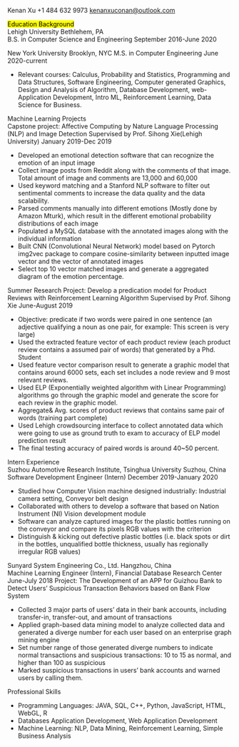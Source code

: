 
Kenan Xu
+1 484 632 9973  kenanxuconan@outlook.com


<mark>Education Background</mark>                                                                                 
Lehigh University                                                                Bethlehem, PA                                        
B.S. in Computer Science and Engineering                                  September 2016-June 2020 

New York University                                                                Brooklyn, NYC
M.S. in Computer Engineering                                              June 2020-current 
                                       
- Relevant courses: Calculus, Probability and Statistics, Programming and Data Structures, Software Engineering, Computer generated Graphics, Design and Analysis of Algorithm, Database Development, web-Application Development, Intro ML, Reinforcement Learning, Data Science for Business.

Machine Learning Projects                                                                               
Capstone project: Affective Computing by Nature Language Processing (NLP) and Image Detection
Supervised by Prof. Sihong Xie(Lehigh University)                                January 2019-Dec 2019
-	Developed an emotional detection software that can recognize the emotion of an input image 
-	Collect image posts from Reddit along with the comments of that image. Total amount of image and comments are 13,000 and 60,000 
-	Used keyword matching and a Stanford NLP software to filter out sentimental comments to increase the data quality and the data scalability.
-	Parsed comments manually into different emotions (Mostly done by Amazon Mturk), which result in the different emotional probability distributions of each image 
-	Populated a MySQL database with the annotated images along with the individual information
-	Built CNN (Convolutional Neural Network) model based on Pytorch img2vec package to compare cosine-similarity between inputted image vector and the vector of annotated images 
-	Select top 10 vector matched images and generate a aggregated diagram of the emotion percentage. 


Summer Research Project: Develop a predication model for Product Reviews with Reinforcement Learning Algorithm
Supervised by Prof. Sihong Xie                                                    June-August 2019
-	Objective: predicate if two words were paired in one sentence (an adjective qualifying a noun as one pair, for example: This screen is very large)
-	Used the extracted feature vector of each product review (each product review contains a assumed pair of words) that generated by a Phd. Student 
-	Used feature vector comparison result to generate a graphic model that contains around 6000 sets, each set includes a node review and 9 most relevant reviews. 
-	Used ELP (Exponentially weighted algorithm with Linear Programming) algorithms go through the graphic model and generate the score for each review in the graphic model.
-	Aggregate& Avg. scores of product reviews that contains same pair of words (training part complete) 
-	Used Lehigh crowdsourcing interface to collect annotated data which were going to use as ground truth to exam to accuracy of ELP model prediction result
-	The final testing accuracy of paired words is around 40~50 percent.


Intern Experience                                                                                
Suzhou Automotive Research Institute, Tsinghua University                        Suzhou, China Software Development Engineer (Intern)                           December 2019-January 2020 
-	Studied how Computer Vision machine designed industrially: Industrial camera setting, Conveyor belt design 
-	Collaborated with others to develop a software that based on Nation Instrument (NI) Vision development module
-	Software can analyze captured images for the plastic bottles running on the conveyor and compare its pixels RGB values with the criterion
-	Distinguish & kicking out defective plastic bottles (i.e. black spots or dirt in the bottles, unqualified bottle thickness, usually has regionally irregular RGB values) 


Sunyard System Engineering Co., Ltd.                                            Hangzhou, China                                     
Machine Learning Engineer (Intern), Financial Database Research Center                   June-July 2018
Project: The Development of an APP for Guizhou Bank to Detect Users’ Suspicious Transaction Behaviors based on Bank Flow System  
-	Collected 3 major parts of users’ data in their bank accounts, including transfer-in, transfer-out, and amount of transactions
-	Applied graph-based data mining model to analyze collected data and generated a diverge number for each user based on an enterprise graph mining engine
-	Set number range of those generated diverge numbers to indicate normal transactions and suspicious transactions: 10 to 15 as normal, and higher than 100 as suspicious
-	Marked suspicious transactions in users’ bank accounts and warned users by calling them.


Professional Skills                                                                                         
-	Programming Languages: JAVA, SQL, C++, Python, JavaScript, HTML, WebGL, R
-	Databases Application Development, Web Application Development
-	Machine Learning: NLP, Data Mining, Reinforcement Learning, Simple Business Analysis
